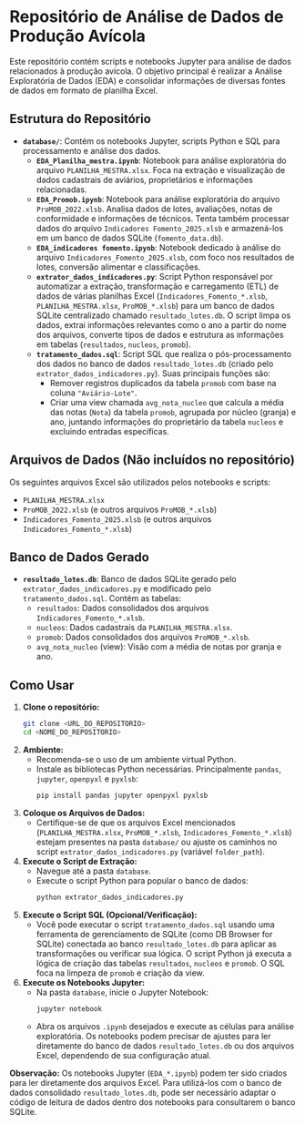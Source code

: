 # Repositório de Análise de Dados de Produção Avícola

Este repositório contém scripts e notebooks Jupyter para análise de dados relacionados à produção avícola. O objetivo principal é realizar a Análise Exploratória de Dados (EDA) e consolidar informações de diversas fontes de dados em formato de planilha Excel.

## Estrutura do Repositório

- **`database/`**: Contém os notebooks Jupyter, scripts Python e SQL para processamento e análise dos dados.
    - **`EDA_Planilha_mestra.ipynb`**: Notebook para análise exploratória do arquivo `PLANILHA_MESTRA.xlsx`. Foca na extração e visualização de dados cadastrais de aviários, proprietários e informações relacionadas.
    - **`EDA_Promob.ipynb`**: Notebook para análise exploratória do arquivo `ProMOB_2022.xlsb`. Analisa dados de lotes, avaliações, notas de conformidade e informações de técnicos. Tenta também processar dados do arquivo `Indicadores Fomento_2025.xlsb` e armazená-los em um banco de dados SQLite (`fomento_data.db`).
    - **`EDA_indicadores fomento.ipynb`**: Notebook dedicado à análise do arquivo `Indicadores_Fomento_2025.xlsb`, com foco nos resultados de lotes, conversão alimentar e classificações.
    - **`extrator_dados_indicadores.py`**: Script Python responsável por automatizar a extração, transformação e carregamento (ETL) de dados de várias planilhas Excel (`Indicadores_Fomento_*.xlsb`, `PLANILHA_MESTRA.xlsx`, `ProMOB_*.xlsb`) para um banco de dados SQLite centralizado chamado `resultado_lotes.db`. O script limpa os dados, extrai informações relevantes como o ano a partir do nome dos arquivos, converte tipos de dados e estrutura as informações em tabelas (`resultados`, `nucleos`, `promob`).
    - **`tratamento_dados.sql`**: Script SQL que realiza o pós-processamento dos dados no banco de dados `resultado_lotes.db` (criado pelo `extrator_dados_indicadores.py`). Suas principais funções são:
        - Remover registros duplicados da tabela `promob` com base na coluna `"Aviário-Lote"`.
        - Criar uma view chamada `avg_nota_nucleo` que calcula a média das notas (`Nota`) da tabela `promob`, agrupada por núcleo (granja) e ano, juntando informações do proprietário da tabela `nucleos` e excluindo entradas específicas.

## Arquivos de Dados (Não incluídos no repositório)

Os seguintes arquivos Excel são utilizados pelos notebooks e scripts:

- `PLANILHA_MESTRA.xlsx`
- `ProMOB_2022.xlsb` (e outros arquivos `ProMOB_*.xlsb`)
- `Indicadores_Fomento_2025.xlsb` (e outros arquivos `Indicadores_Fomento_*.xlsb`)

## Banco de Dados Gerado

- **`resultado_lotes.db`**: Banco de dados SQLite gerado pelo `extrator_dados_indicadores.py` e modificado pelo `tratamento_dados.sql`. Contém as tabelas:
    - `resultados`: Dados consolidados dos arquivos `Indicadores_Fomento_*.xlsb`.
    - `nucleos`: Dados cadastrais da `PLANILHA_MESTRA.xlsx`.
    - `promob`: Dados consolidados dos arquivos `ProMOB_*.xlsb`.
    - `avg_nota_nucleo` (view): Visão com a média de notas por granja e ano.

## Como Usar

1.  **Clone o repositório:**
    ```bash
    git clone <URL_DO_REPOSITORIO>
    cd <NOME_DO_REPOSITORIO>
    ```
2.  **Ambiente:**
    - Recomenda-se o uso de um ambiente virtual Python.
    - Instale as bibliotecas Python necessárias. Principalmente `pandas`, `jupyter`, `openpyxl` e `pyxlsb`:
      ```bash
      pip install pandas jupyter openpyxl pyxlsb
      ```
3.  **Coloque os Arquivos de Dados:**
    - Certifique-se de que os arquivos Excel mencionados (`PLANILHA_MESTRA.xlsx`, `ProMOB_*.xlsb`, `Indicadores_Fomento_*.xlsb`) estejam presentes na pasta `database/` ou ajuste os caminhos no script `extrator_dados_indicadores.py` (variável `folder_path`).
4.  **Execute o Script de Extração:**
    - Navegue até a pasta `database`.
    - Execute o script Python para popular o banco de dados:
      ```bash
      python extrator_dados_indicadores.py
      ```
5.  **Execute o Script SQL (Opcional/Verificação):**
    - Você pode executar o script `tratamento_dados.sql` usando uma ferramenta de gerenciamento de SQLite (como DB Browser for SQLite) conectada ao banco `resultado_lotes.db` para aplicar as transformações ou verificar sua lógica. O script Python já executa a lógica de criação das tabelas `resultados`, `nucleos` e `promob`. O SQL foca na limpeza de `promob` e criação da view.
6.  **Execute os Notebooks Jupyter:**
    - Na pasta `database`, inicie o Jupyter Notebook:
      ```bash
      jupyter notebook
      ```
    - Abra os arquivos `.ipynb` desejados e execute as células para análise exploratória. Os notebooks podem precisar de ajustes para ler diretamente do banco de dados `resultado_lotes.db` ou dos arquivos Excel, dependendo de sua configuração atual.

**Observação:** Os notebooks Jupyter (`EDA_*.ipynb`) podem ter sido criados para ler diretamente dos arquivos Excel. Para utilizá-los com o banco de dados consolidado `resultado_lotes.db`, pode ser necessário adaptar o código de leitura de dados dentro dos notebooks para consultarem o banco SQLite.
